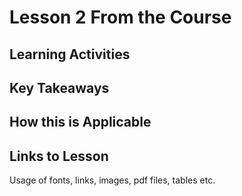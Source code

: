 # Lesson 2 From the Course
## Learning Activities
## Key Takeaways 
## How this is Applicable 
## Links to Lesson
Usage of fonts, links, images, pdf files, tables etc.
